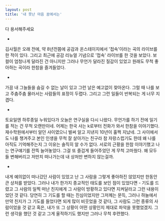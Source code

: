 ```yaml
---
layout: post
title: '내 못난 마음 꿈에서는'
---
```


다 용서해주세요

-

김사월은 오래 전에, 약 8년전쯤에 공감과 온스테이지에서 '접속'이라는 곡의 라이브를 한 적이 있다. 그리고 최근에 공감 리뉴얼 기념으로 '접속' 라이브를 한 것을 보았다. 보컬이 엄청나게 달라진 건 아니지만 그러나 무언가 달라진 질감이 있었고 원래도 무척 좋아하는 곡이라 한참을 즐겨들었다. 

-

가끔 내 그늘들을 숨길 수 없는 날이 있고 그런 날은 예고없이 찾아온다. 그럴 때 나를 보고 주춤주춤 물러서는 사람들의 표정이 두렵다. 그리고 그런 일들이 반복되는 게 너무 지겹다. 

-

토요일엔 하루종일 누워있다가 오늘은 연구실을 다시 나왔다. 무언가를 하기 전에 일기를 적는 건 무척 오랜만이네. 어제는 한국 사는 k로부터 전화가 와서 한참을 이야기했다. 재수학원에서부터 알던 사이였으니 벌써 알고 지낸지 10년이 훌쩍 지났네. 그 사이에서도 나를 챙겨주고 본인 인생을 무척 잘 살아가는 친구라 참 자랑스럽기도 한데 왜 나를 아직도 기억해주는지 그 이유는 솔직히 알 수가 없다. 서로의 근황을 한참 이야기했고 나는 연구얘기를 잔뜩 늘어놓았다. 그걸 또 즐겁게 들어주었던 게 무척 고마웠다. 왜 모두들 변해버리고 저만치 떠나가는데 내 상처만 변하지 않는걸까.

-

내게 예의없이 떠나갔던 사람이 있었고 난 그 사람을 그렇게 좋아하진 않았지만 한동안 큰 상처를 받았다. 그러나 내가 한가지 종교적인 태도를 보인 점이 있었다면 - 기도를 드렸고 그 사람의 일찍 떠난 친지에게 그 사람이 방황하고 있다면 지켜달라고 그런 내용이었던 것 같다. 당연히 그 기도를 할 때는 진심이었지만 그저께는 문득, 그러나 하늘에서 만약 친지가 그 기도를 들었다면 되게 많이 비웃었을 것 같다, 그 사람도 그런 종류의 사람이었을 것 같고 혹은, 내가 또 그 상황이 어떤 상황인지 제대로 파악을 못했었겠지. 그런 생각을 했던 것 같고 그게 울적하기도 했지만 그러나 무척 후련했다. 
